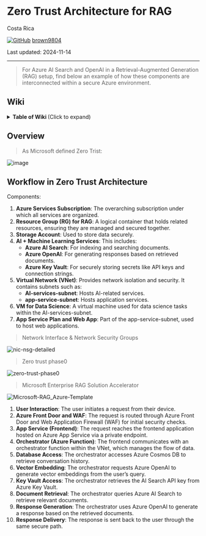 #  Zero Trust Architecture for RAG 

Costa Rica

[![GitHub](https://img.shields.io/badge/--181717?logo=github&logoColor=ffffff)](https://github.com/)
[brown9804](https://github.com/brown9804)

Last updated: 2024-11-14

------------------------------------------

> For Azure AI Search and OpenAI in a Retrieval-Augmented Generation (RAG) setup, find below an example of how these components are interconnected within a secure Azure environment.

## Wiki 

<details>
<summary><b>Table of Wiki </b> (Click to expand)</summary>
   
- [RAG Microsoft Drawio/visio templates](https://github.com/Azure/GPT-RAG/blob/main/media/visio/Enterprise%20RAG.vsdx)
- [RAG Microsoft Enterprise RAG Solution Accelerator (GPT-RAG) - github repo](https://github.com/Azure/GPT-RAG)
- [Overview – Apply Zero Trust principles to Azure IaaS](https://learn.microsoft.com/en-us/security/zero-trust/azure-infrastructure-overview)
- [Zero Trust defined](https://www.microsoft.com/en-us/security/business/zero-trust?msockid=38ec3806873362243e122ce086486339)
- [Zero Trust Essentials eBook](https://cdn-dynmedia-1.microsoft.com/is/content/microsoftcorp/microsoft/final/en-us/microsoft-brand/documents/zero-trust-essentials-ebook.pdf)
  
</details>

## Overview

> As Microsoft defined Zero Trist:

![image](https://github.com/user-attachments/assets/da80a334-e6a0-4d53-aa9f-9b81029980fe)


## Workflow in Zero Trust Architecture

Components:
1. **Azure Services Subscription**: The overarching subscription under which all services are organized.
2. **Resource Group (RG) for RAG**: A logical container that holds related resources, ensuring they are managed and secured together.
3. **Storage Account**: Used to store data securely.
4. **AI + Machine Learning Services**: This includes:
   - **Azure AI Search**: For indexing and searching documents.
   - **Azure OpenAI**: For generating responses based on retrieved documents.
   - **Azure Key Vault**: For securely storing secrets like API keys and connection strings.
5. **Virtual Network (VNet)**: Provides network isolation and security. It contains subnets such as:
   - **AI-services-subnet**: Hosts AI-related services.
   - **app-service-subnet**: Hosts application services.
6. **VM for Data Science**: A virtual machine used for data science tasks within the AI-services-subnet.
7. **App Service Plan and Web App**: Part of the app-service-subnet, used to host web applications.

> Network Interface & Network Security Groups

![nic-nsg-detailed](https://github.com/brown9804/MicrosoftCloudEssentialsHub/blob/main/0_Azure/3_AzureAI/0_AISearch/demos/1_ZeroTrustRAG/docs/0_nic-nsg-detailed.png)

> Zero trust phase0

![zero-trust-phase0](https://github.com/brown9804/MicrosoftCloudEssentialsHub/blob/main/0_Azure/3_AzureAI/0_AISearch/demos/1_ZeroTrustRAG/docs/1_zero-trust-phase0.png)

> Microsoft Enterprise RAG Solution Accelerator 

![Microsoft-RAG_Azure-Template](https://github.com/brown9804/MicrosoftCloudEssentialsHub/blob/main/0_Azure/3_AzureAI/0_AISearch/demos/1_ZeroTrustRAG/docs/2_Microsoft-RAG_Azure-Template.png)

1. **User Interaction**: The user initiates a request from their device.
2. **Azure Front Door and WAF**: The request is routed through Azure Front Door and Web Application Firewall (WAF) for initial security checks.
3. **App Service (Frontend)**: The request reaches the frontend application hosted on Azure App Service via a private endpoint.
4. **Orchestrator (Azure Function)**: The frontend communicates with an orchestrator function within the VNet, which manages the flow of data.
5. **Database Access**: The orchestrator accesses Azure Cosmos DB to retrieve conversation history.
6. **Vector Embedding**: The orchestrator requests Azure OpenAI to generate vector embeddings from the user’s query.
7. **Key Vault Access**: The orchestrator retrieves the AI Search API key from Azure Key Vault.
8. **Document Retrieval**: The orchestrator queries Azure AI Search to retrieve relevant documents.
9. **Response Generation**: The orchestrator uses Azure OpenAI to generate a response based on the retrieved documents.
10. **Response Delivery**: The response is sent back to the user through the same secure path.
